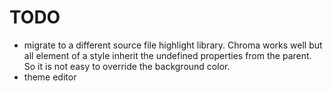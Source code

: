 #  TODO

- migrate to a different source file highlight library. Chroma works well but all element of a style inherit the undefined properties from the parent. So it is not easy to override the background color.
- theme editor


